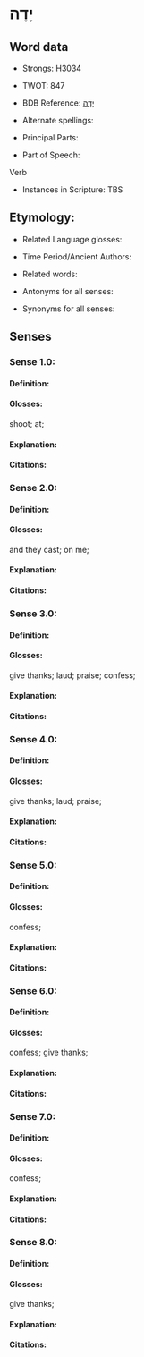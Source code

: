 # יָדָה

<!-- Status: S2="NeedsEdits" -->
<!-- Lexica used for edits:   -->

## Word data

* Strongs: H3034

* TWOT: 847

* BDB Reference: [יָדָה](rc://en/bdb/dict/j.at.aa)

* Alternate spellings:

* Principal Parts:

* Part of Speech:

Verb

* Instances in Scripture: TBS

## Etymology:

* Related Language glosses:

* Time Period/Ancient Authors:

* Related words:

* Antonyms for all senses:

* Synonyms for all senses:

## Senses

### Sense 1.0:

#### Definition:

#### Glosses:

shoot; at; 

#### Explanation:

#### Citations:



### Sense 2.0:

#### Definition:

#### Glosses:

and they cast; on me; 

#### Explanation:

#### Citations:



### Sense 3.0:

#### Definition:

#### Glosses:

give thanks; laud; praise; confess; 

#### Explanation:

#### Citations:



### Sense 4.0:

#### Definition:

#### Glosses:

give thanks; laud; praise; 

#### Explanation:

#### Citations:



### Sense 5.0:

#### Definition:

#### Glosses:

confess; 

#### Explanation:

#### Citations:



### Sense 6.0:

#### Definition:

#### Glosses:

confess; give thanks; 

#### Explanation:

#### Citations:



### Sense 7.0:

#### Definition:

#### Glosses:

confess; 

#### Explanation:

#### Citations:



### Sense 8.0:

#### Definition:

#### Glosses:

give thanks; 

#### Explanation:

#### Citations:



